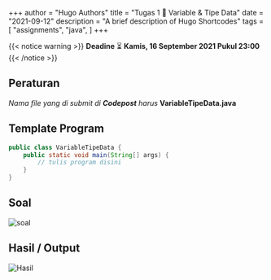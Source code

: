 +++
author = "Hugo Authors"
title = "Tugas 1 📝 Variable & Tipe Data"
date = "2021-09-12"
description = "A brief description of Hugo Shortcodes"
tags = [
    "assignments",
    "java",
]
+++

{{< notice warning >}}
**Deadine** ⏳ **Kamis, 16 September 2021 Pukul 23:00**
{{< /notice >}}

## Peraturan 
*Nama file yang di submit di **Codepost** harus* **VariableTipeData.java**

## Template Program
```java
public class VariableTipeData {
    public static void main(String[] args) {
        // tulis program disini
    }
}
```

## Soal
![soal](/posts/assets/a.png "Soal" )

## Hasil / Output
![Hasil](/posts/assets/b.png "Hasil")
